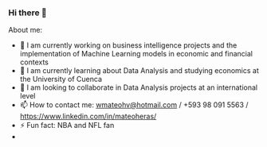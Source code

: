 ### Hi there 👋

About me:

- 🔭 I am currently working on business intelligence projects and the implementation of Machine Learning models in economic and financial contexts
- 🌱 I am currently learning about Data Analysis and studying economics at the University of Cuenca
- 👯 I am looking to collaborate in Data Analysis projects at an international level
- 📫 How to contact me: wmateohv@hotmail.com / +593 98 091 5563 / https://www.linkedin.com/in/mateoheras/ 
- ⚡ Fun fact: NBA and NFL fan
- 
